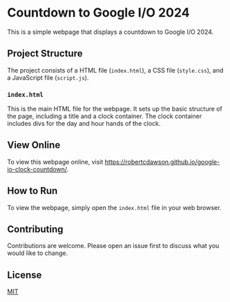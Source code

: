 # Countdown to Google I/O 2024

This is a simple webpage that displays a countdown to Google I/O 2024.

## Project Structure

The project consists of a HTML file (`index.html`), a CSS file (`style.css`), and a JavaScript file (`script.js`).

### `index.html`

This is the main HTML file for the webpage. It sets up the basic structure of the page, including a title and a clock container. The clock container includes divs for the day and hour hands of the clock.

## View Online

To view this webpage online, visit https://robertcdawson.github.io/google-io-clock-countdown/.

## How to Run

To view the webpage, simply open the `index.html` file in your web browser.

## Contributing

Contributions are welcome. Please open an issue first to discuss what you would like to change.

## License

[MIT](https://choosealicense.com/licenses/mit/)